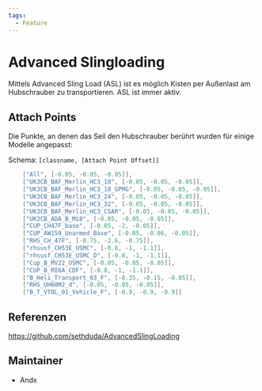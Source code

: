 ```yaml
---
tags:
  - Feature
---
```


# Advanced Slingloading

Mittels Advanced Sling Load (ASL) ist es möglich Kisten per Außenlast am Hubschrauber zu transportieren. ASL ist immer aktiv.

## Attach Points

Die Punkte, an denen das Seil den Hubschrauber berührt wurden für einige Modelle angepasst:

Schema: `[classname, [Attach Point Offset]]`

``` cpp
    ["All", [-0.05, -0.05, -0.05]],
    ["UK3CB_BAF_Merlin_HC3_18", [-0.05, -0.05, -0.05]],
    ["UK3CB_BAF_Merlin_HC3_18_GPMG", [-0.05, -0.05, -0.05]],
    ["UK3CB_BAF_Merlin_HC3_24", [-0.05, -0.05, -0.05]],
    ["UK3CB_BAF_Merlin_HC3_32", [-0.05, -0.05, -0.05]],
    ["UK3CB_BAF_Merlin_HC3_CSAR", [-0.05, -0.05, -0.05]],
    ["UK3CB_ADA_B_Mi8", [-0.05, -0.05, -0.05]],
    ["CUP_CH47F_base", [-0.05, -2, -0.05]],
    ["CUP_AW159_Unarmed_Base", [-0.05, -0.06, -0.05]],
    ["RHS_CH_47F", [-0.75, -2.6, -0.75]],
    ["rhsusf_CH53E_USMC", [-0.8, -1, -1.1]],
    ["rhsusf_CH53E_USMC_D", [-0.8, -1, -1.1]],
    ["Cup_B_MV22_USMC", [-0.05, -0.05, -0.05]],
    ["CUP_B_MI6A_CDF", [-0.8, -1, -1.1]],
    ["B_Heli_Transport_03_F", [-0.35, -0.15, -0.05]],
    ["RHS_UH60M2_d", [-0.05, -0.05, -0.05]],
    ["B_T_VTOL_01_Vehicle_F", [-0.9, -0.9, -0.9]]
```

## Referenzen

<https://github.com/sethduda/AdvancedSlingLoading>

## Maintainer

- Andx
